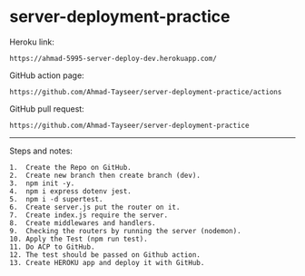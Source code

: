 # server-deployment-practice

Heroku link:

    https://ahmad-5995-server-deploy-dev.herokuapp.com/

GitHub action page:

    https://github.com/Ahmad-Tayseer/server-deployment-practice/actions

GitHub pull request:

    https://github.com/Ahmad-Tayseer/server-deployment-practice

***
Steps and notes:

    1.  Create the Repo on GitHub.
    2.  Create new branch then create branch (dev).
    3.  npm init -y.
    4.  npm i express dotenv jest.
    5.  npm i -d supertest.
    6.  Create server.js put the router on it.
    7.  Create index.js require the server.
    8.  Create middlewares and handlers.
    9.  Checking the routers by running the server (nodemon).
    10. Apply the Test (npm run test).
    11. Do ACP to GitHub.
    12. The test should be passed on Github action.
    13. Create HEROKU app and deploy it with GitHub.